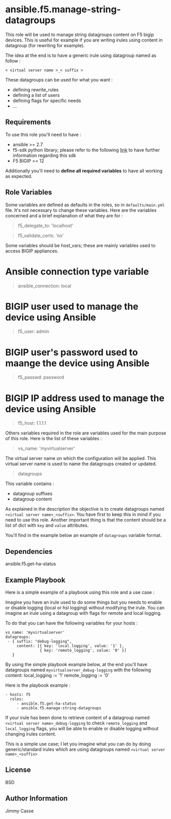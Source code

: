 ansible.f5.manage-string-datagroups
=========

This role will be used to manage string datagroups content on F5 bigip devices.
This is useful for example if you are writing irules using content in datagroup (for rewriting for example).

The idea at the end is to have a generic irule using datagroup named as follow : 

    < virtual server name >_< suffix >

These datagroups can be used for what you want : 
- defining rewrite_rules
- defining a list of users
- defining flags for specific needs
- ...

Requirements
------------

To use this role you'll need to have :

- ansible >= 2.7
- f5-sdk python library; please refer to the following [link](https://f5-sdk.readthedocs.io/en/latest/) to have further information regarding this sdk
- F5 BIGIP >= 12

Additionally you'll need to **define all required variables** to have all working as expected.

Role Variables
--------------

Some variables are defined as defaults in the roles, so in `defaults/main.yml` file.
It's not necessary to change these variables.
Here are the variables concerned and a brief explanation of what they are for : 

> f5_delegate_to: 'localhost'

> f5_validate_certs: 'no'

Some variables should be host_vars; these are mainly variables used to access BIGIP appliances.

# Ansible connection type variable
> ansible_connection: local

# BIGIP user used to manage the device using Ansible
> f5_user: admin

# BIGIP user's password used to maange the device using Ansible
> f5_passwd: password

# BIGIP IP address used to manage the device using Ansible
> f5_host: 1.1.1.1

Others variables required in the role are variables used for the main purpose of this role.
Here is the list of these variables : 

> vs_name: 'myvirtualserver'

The virtual server name on which the configuration will be applied.
This virtual server name is used to name the datagroups created or updated.

> datagroups

This variable contains : 
- datagroup suffixes
- datagroup content

As explained in the description the objective is to create datagroups named `<virtual server name>_<suffix>`.
You have first to keep this in mind if you need to use this role.
Another important thing is that the content should be a list of dict with `key` and `value` attributes.

You'll find in the example below an example of `datagroups` variable format.


Dependencies
------------
ansible.f5.get-ha-status

Example Playbook
----------------

Here is a simple example of a playbook using this role and a use case : 

Imagine you have an irule used to do some things but you needs to enable or disable logging (local or hsl logging) without modifying the irule.
You can imagine an irule using a datagroup with flags for remote and local logging. 

To do that you can have the following variables for your hosts : 

    vs_name: 'myvirtualserver'
    datagroups:
     - { suffix: "debug-logging", 
         content: [{ key: 'local_logging', value: '1' }, 
                   { key: 'remote_logging', value: '0' }] 
       }
By using the simple playbook example below, at the end you'll have datagroups named `myvirtualserver_debug-logging` with the following content:
    local_logging := '1'
    remote_logging := '0'

Here is the playbook example : 

    - hosts: f5
      roles:
         - ansible.f5.get-ha-status 
         - ansible.f5.manage-string-datagroups

If your irule has been done to retrieve content of a datagroup named `<virtual server name>_debug-logging` to check `remote_logging` and `local_logging` flags, you will be able to enable or disable logging without changing irules content.

This is a simple use case; I let you imagine what you can do by doing generic/standard irules which are using datagroups named `<virtual server name>_<suffix>`

License
-------

BSD

Author Information
------------------

Jimmy Casse
